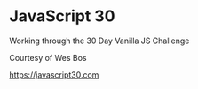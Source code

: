 # JavaScript 30
Working through the 30 Day Vanilla JS Challenge

Courtesy of Wes Bos

https://javascript30.com